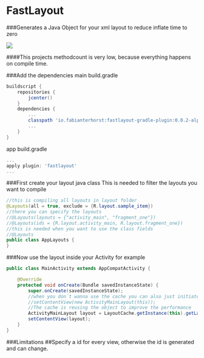 # FastLayout
###Generates a Java Object for your xml layout to reduce inflate time to zero

<a href="http://www.methodscount.com/?lib=io.fabianterhorst%3Afastlayout%3A%2B"><img src="https://img.shields.io/badge/Methods and size-12 | 4 KB-e91e63.svg"></img></a>

####This projects methodcount is very low, because everything happens on compile time.

###Add the dependencies
main build.gradle
```groovy
buildscript {
    repositories {
        jcenter()
    }
    dependencies {
        ...
		classpath 'io.fabianterhorst:fastlayout-gradle-plugin:0.0.2-alpha35'
		...
	}
}
```
app build.gradle
```groovy
...
apply plugin: 'fastlayout'
...
```

###First create your layout java class
This is needed to filter the layouts you want to compile
```java
//this is compiling all layouts in layout folder
@Layouts(all = true, exclude = {R.layout.sample_item})
//there you can specify the layouts
//@Layouts(layouts = {"activity_main", "fragment_one"})
//@Layouts(ids = {R.layout.activity_main, R.layout.fragment_one})
//this is needed when you want to use the class fields
//@Layouts
public class AppLayouts {
}
```
###Now use the layout inside your Activity for example
```java
public class MainActivity extends AppCompatActivity {

    @Override
    protected void onCreate(Bundle savedInstanceState) {
        super.onCreate(savedInstanceState);
        //when you don´t wanna use the cache you can also just initiate the object
        //setContentView(new ActivityMainLayout(this));
        //The cache is reusing the object to improve the performance
        ActivityMainLayout layout = LayoutCache.getInstance(this).getLayout(LayoutCache.Activity_Main_Layout);
        setContentView(layout);
    }
}
```
###Limitations
##Specify a id for every view, otherwise the id is generated and can change.
